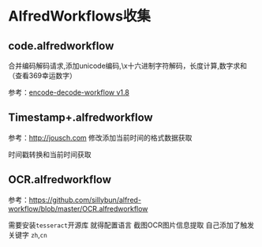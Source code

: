 # AlfredWorkflows收集

## code.alfredworkflow

合并编码解码请求,添加unicode编码,\x十六进制字符解码，长度计算,数字求和（查看369幸运数字）
 
参考：<a href="https://github.com/willfarrell/alfred-encode-decode-workflow">encode-decode-workflow v1.8</a>


 ## Timestamp+.alfredworkflow 
 
 参考：http://jousch.com
 修改添加当前时间的格式数据获取
 
 时间戳转换和当前时间获取
 


## OCR.alfredworkflow
  
  参考：<a href="https://github.com/sillybun/alfred-workflow/blob/master/OCR.alfredworkflow">https://github.com/sillybun/alfred-workflow/blob/master/OCR.alfredworkflow</a>
  
  需要安装`tesseract`开源库 就得配置语言
  截图OCR图片信息提取 自己添加了触发关键字 `zh`,`cn`
  

 

 
 
 
 


  

  
  